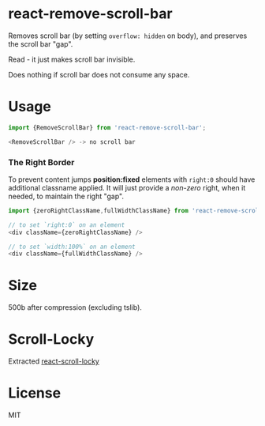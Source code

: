 react-remove-scroll-bar
====

Removes scroll bar (by setting `overflow: hidden` on body), and preserves the scroll bar "gap".

Read - it just makes scroll bar invisible.

Does nothing if scroll bar does not consume any space.

# Usage

```js
import {RemoveScrollBar} from 'react-remove-scroll-bar';

<RemoveScrollBar /> -> no scroll bar
```

### The Right Border
To prevent content jumps __position:fixed__ elements with `right:0`  should have additional classname applied.
It will just provide a _non-zero_ right, when it needed, to maintain the right "gap".
```js
import {zeroRightClassName,fullWidthClassName} from 'react-remove-scroll-bar';

// to set `right:0` on an element
<div className={zeroRightClassName} />

// to set `width:100%` on an element
<div className={fullWidthClassName} />
```

# Size
500b after compression (excluding tslib).

# Scroll-Locky

Extracted [react-scroll-locky](https://github.com/theKashey/react-scroll-locky)

# License
MIT